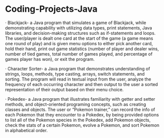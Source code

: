 # Coding-Projects-Java

·	Blackjack- a Java program that simulates a game of Blackjack, while demonstrating capability with utilizing data types, print statements, Java libraries, and decision-making structures such as if-statements and loops. The user/player is dealt one card at the start of the game (a game means one round of play) and is given menu options to either pick another card, hold their hand, print out game statistics (number of player and dealer wins, number of tied games, total number of games played, and percentage of games player has won), or exit the program. 

·	Character Sorter- a Java program that demonstrates understanding of strings, loops, methods, type casting, arrays, switch statements, and sorting. The program will read in textual input from the user, analyze the frequency of each occurring character and then output to the user a sorted representation of their output based on their menu choice.  

·	Pokedex-  a Java program that illustrates familiarity with getter and setter methods, and object-oriented programing concepts, such as creating classes and objects. The user or “Pokemon trainer,” can record the info of each Pokemon that they encounter to a Pokedex, by being provided options to list all of the Pokemon species in the Pokedex, add Pokemon objects, check the stats of a certain Pokemon, evolve a Pokemon, and sort Pokemon in alphabetical order.
